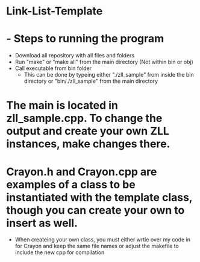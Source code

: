 # Link-List-Template
# - Steps to running the program
- Download all repository with all files and folders
- Run "make" or "make all" from the main directory (Not within bin or obj)
- Call executable from bin folder
  - This can be done by typeing either "./zll_sample" from inside the bin directory or "bin/./zll_sample" from the main directory

# The main is located in zll_sample.cpp. To change the output and create your own ZLL instances, make changes there.

 # Crayon.h and Crayon.cpp are examples of a class to be instantiated with the template class, though you can create your own to insert as well.
- When createing your own class, you must either wrtie over my code in for Crayon and keep the same file names or adjust the makefile to include the new cpp for compilation
